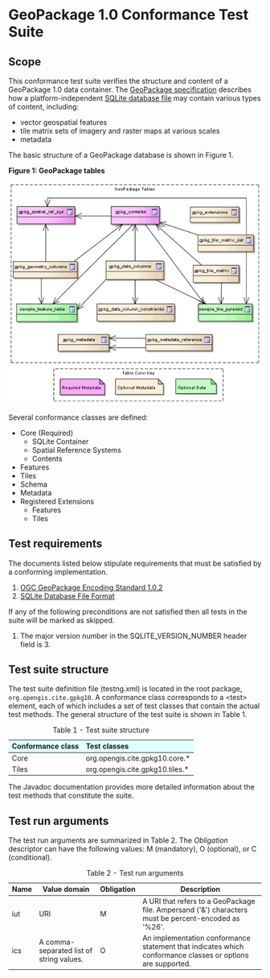
# GeoPackage 1.0 Conformance Test Suite

## Scope

This conformance test suite verifies the structure and content of a GeoPackage 1.0 
data container. The [GeoPackage specification](http://www.geopackage.org/spec/) describes 
how a platform-independent [SQLite database file](https://www.sqlite.org/fileformat2.html) 
may contain various types of content, including:

* vector geospatial features
* tile matrix sets of imagery and raster maps at various scales
* metadata

The basic structure of a GeoPackage database is shown in Figure 1.

**Figure 1: GeoPackage tables**

![GeoPackage tables](img/geopackage-tables.png)

Several conformance classes are defined:

* Core (Required)
    - SQLite Container
    - Spatial Reference Systems
    - Contents
* Features
* Tiles
* Schema
* Metadata
* Registered Extensions
    - Features
    - Tiles

## Test requirements

The documents listed below stipulate requirements that must be satisfied by a 
conforming implementation.

1. [OGC GeoPackage Encoding Standard 1.0.2](http://www.geopackage.org/spec/)
2. [SQLite Database File Format](http://sqlite.org/fileformat2.html)

If any of the following preconditions are not satisfied then all tests in the 
suite will be marked as skipped.

1. The major version number in the SQLITE_VERSION_NUMBER header field is 3.

## Test suite structure

The test suite definition file (testng.xml) is located in the root package, 
`org.opengis.cite.gpkg10`. A conformance class corresponds to a &lt;test&gt; element, each 
of which includes a set of test classes that contain the actual test methods. 
The general structure of the test suite is shown in Table 1.

<table>
  <caption>Table 1 - Test suite structure</caption>
  <thead>
    <tr style="text-align: left; background-color: LightCyan">
      <th>Conformance class</th>
      <th>Test classes</th>
    </tr>
  </thead>
  <tbody>
    <tr>
      <td>Core</td>
      <td>org.opengis.cite.gpkg10.core.*</td>
    </tr>
    <tr>
      <td>Tiles</td>
      <td>org.opengis.cite.gpkg10.tiles.*</td>
    </tr>
  </tbody>
</table>

The Javadoc documentation provides more detailed information about the test 
methods that constitute the suite.


## Test run arguments

The test run arguments are summarized in Table 2. The _Obligation_ descriptor can 
have the following values: M (mandatory), O (optional), or C (conditional).

<table>
	<caption>Table 2 - Test run arguments</caption>
	<thead>
    <tr>
      <th>Name</th>
      <th>Value domain</th>
	    <th>Obligation</th>
	    <th>Description</th>
    </tr>
  </thead>
	<tbody>
    <tr>
      <td>iut</td>
      <td>URI</td>
      <td>M</td>
      <td>A URI that refers to a GeoPackage file. Ampersand ('&amp;') characters 
      must be percent-encoded as '%26'.</td>
    </tr>
	  <tr>
      <td>ics</td>
      <td>A comma-separated list of string values.</td>
      <td>O</td>
      <td>An implementation conformance statement that indicates which conformance 
      classes or options are supported.</td>
    </tr>
	</tbody>
</table>
